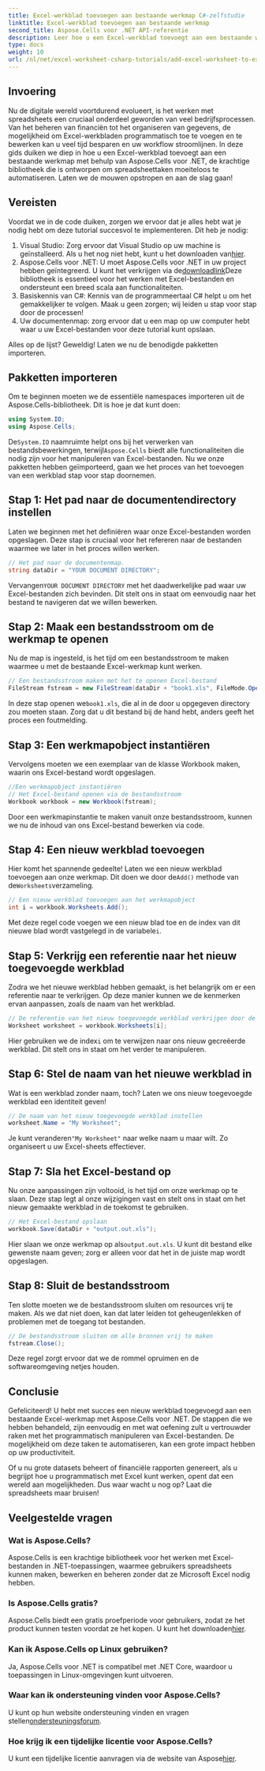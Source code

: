 ```yaml
---
title: Excel-werkblad toevoegen aan bestaande werkmap C#-zelfstudie
linktitle: Excel-werkblad toevoegen aan bestaande werkmap
second_title: Aspose.Cells voor .NET API-referentie
description: Leer hoe u een Excel-werkblad toevoegt aan een bestaande werkmap met behulp van Aspose.Cells voor .NET in deze gedetailleerde, stapsgewijze zelfstudie.
type: docs
weight: 10
url: /nl/net/excel-worksheet-csharp-tutorials/add-excel-worksheet-to-existing-workbook-csharp-tutorial/
---
```

## Invoering

Nu de digitale wereld voortdurend evolueert, is het werken met spreadsheets een cruciaal onderdeel geworden van veel bedrijfsprocessen. Van het beheren van financiën tot het organiseren van gegevens, de mogelijkheid om Excel-werkbladen programmatisch toe te voegen en te bewerken kan u veel tijd besparen en uw workflow stroomlijnen. In deze gids duiken we diep in hoe u een Excel-werkblad toevoegt aan een bestaande werkmap met behulp van Aspose.Cells voor .NET, de krachtige bibliotheek die is ontworpen om spreadsheettaken moeiteloos te automatiseren. Laten we de mouwen opstropen en aan de slag gaan!

## Vereisten

Voordat we in de code duiken, zorgen we ervoor dat je alles hebt wat je nodig hebt om deze tutorial succesvol te implementeren. Dit heb je nodig:

1.  Visual Studio: Zorg ervoor dat Visual Studio op uw machine is geïnstalleerd. Als u het nog niet hebt, kunt u het downloaden van[hier](https://visualstudio.microsoft.com/vs/).
2.  Aspose.Cells voor .NET: U moet Aspose.Cells voor .NET in uw project hebben geïntegreerd. U kunt het verkrijgen via de[downloadlink](https://releases.aspose.com/cells/net/)Deze bibliotheek is essentieel voor het werken met Excel-bestanden en ondersteunt een breed scala aan functionaliteiten.
3. Basiskennis van C#: Kennis van de programmeertaal C# helpt u om het gemakkelijker te volgen. Maak u geen zorgen; wij leiden u stap voor stap door de processen!
4. Uw documentenmap: zorg ervoor dat u een map op uw computer hebt waar u uw Excel-bestanden voor deze tutorial kunt opslaan. 

Alles op de lijst? Geweldig! Laten we nu de benodigde pakketten importeren.

## Pakketten importeren

Om te beginnen moeten we de essentiële namespaces importeren uit de Aspose.Cells-bibliotheek. Dit is hoe je dat kunt doen:

```csharp
using System.IO;
using Aspose.Cells;
```

 De`System.IO` naamruimte helpt ons bij het verwerken van bestandsbewerkingen, terwijl`Aspose.Cells` biedt alle functionaliteiten die nodig zijn voor het manipuleren van Excel-bestanden. Nu we onze pakketten hebben geïmporteerd, gaan we het proces van het toevoegen van een werkblad stap voor stap doornemen.

## Stap 1: Het pad naar de documentendirectory instellen

Laten we beginnen met het definiëren waar onze Excel-bestanden worden opgeslagen. Deze stap is cruciaal voor het refereren naar de bestanden waarmee we later in het proces willen werken.

```csharp
// Het pad naar de documentenmap.
string dataDir = "YOUR DOCUMENT DIRECTORY";
```

 Vervangen`YOUR DOCUMENT DIRECTORY` met het daadwerkelijke pad waar uw Excel-bestanden zich bevinden. Dit stelt ons in staat om eenvoudig naar het bestand te navigeren dat we willen bewerken.

## Stap 2: Maak een bestandsstroom om de werkmap te openen

Nu de map is ingesteld, is het tijd om een bestandsstroom te maken waarmee u met de bestaande Excel-werkmap kunt werken.

```csharp
// Een bestandsstroom maken met het te openen Excel-bestand
FileStream fstream = new FileStream(dataDir + "book1.xls", FileMode.Open);
```

 In deze stap openen we`book1.xls`, die al in de door u opgegeven directory zou moeten staan. Zorg dat u dit bestand bij de hand hebt, anders geeft het proces een foutmelding.

## Stap 3: Een werkmapobject instantiëren

Vervolgens moeten we een exemplaar van de klasse Workbook maken, waarin ons Excel-bestand wordt opgeslagen.

```csharp
//Een werkmapobject instantiëren
// Het Excel-bestand openen via de bestandsstroom
Workbook workbook = new Workbook(fstream);
```

Door een werkmapinstantie te maken vanuit onze bestandsstroom, kunnen we nu de inhoud van ons Excel-bestand bewerken via code.

## Stap 4: Een nieuw werkblad toevoegen

Hier komt het spannende gedeelte! Laten we een nieuw werkblad toevoegen aan onze werkmap. Dit doen we door de`Add()` methode van de`Worksheets`verzameling.

```csharp
// Een nieuw werkblad toevoegen aan het werkmapobject
int i = workbook.Worksheets.Add();
```

 Met deze regel code voegen we een nieuw blad toe en de index van dit nieuwe blad wordt vastgelegd in de variabele`i`.

## Stap 5: Verkrijg een referentie naar het nieuw toegevoegde werkblad

Zodra we het nieuwe werkblad hebben gemaakt, is het belangrijk om er een referentie naar te verkrijgen. Op deze manier kunnen we de kenmerken ervan aanpassen, zoals de naam van het werkblad.

```csharp
// De referentie van het nieuw toegevoegde werkblad verkrijgen door de index van het werkblad door te geven
Worksheet worksheet = workbook.Worksheets[i];
```

 Hier gebruiken we de index`i` om te verwijzen naar ons nieuw gecreëerde werkblad. Dit stelt ons in staat om het verder te manipuleren.

## Stap 6: Stel de naam van het nieuwe werkblad in

Wat is een werkblad zonder naam, toch? Laten we ons nieuw toegevoegde werkblad een identiteit geven!

```csharp
// De naam van het nieuw toegevoegde werkblad instellen
worksheet.Name = "My Worksheet";
```

 Je kunt veranderen`"My Worksheet"` naar welke naam u maar wilt. Zo organiseert u uw Excel-sheets effectiever.

## Stap 7: Sla het Excel-bestand op

Nu onze aanpassingen zijn voltooid, is het tijd om onze werkmap op te slaan. Deze stap legt al onze wijzigingen vast en stelt ons in staat om het nieuw gemaakte werkblad in de toekomst te gebruiken.

```csharp
// Het Excel-bestand opslaan
workbook.Save(dataDir + "output.out.xls");
```

 Hier slaan we onze werkmap op als`output.out.xls`. U kunt dit bestand elke gewenste naam geven; zorg er alleen voor dat het in de juiste map wordt opgeslagen.

## Stap 8: Sluit de bestandsstroom

Ten slotte moeten we de bestandsstroom sluiten om resources vrij te maken. Als we dat niet doen, kan dat later leiden tot geheugenlekken of problemen met de toegang tot bestanden.

```csharp
// De bestandsstroom sluiten om alle bronnen vrij te maken
fstream.Close();
```

Deze regel zorgt ervoor dat we de rommel opruimen en de softwareomgeving netjes houden.

## Conclusie

Gefeliciteerd! U hebt met succes een nieuw werkblad toegevoegd aan een bestaande Excel-werkmap met Aspose.Cells voor .NET. De stappen die we hebben behandeld, zijn eenvoudig en met wat oefening zult u vertrouwder raken met het programmatisch manipuleren van Excel-bestanden. De mogelijkheid om deze taken te automatiseren, kan een grote impact hebben op uw productiviteit.

Of u nu grote datasets beheert of financiële rapporten genereert, als u begrijpt hoe u programmatisch met Excel kunt werken, opent dat een wereld aan mogelijkheden. Dus waar wacht u nog op? Laat die spreadsheets maar bruisen!

## Veelgestelde vragen

### Wat is Aspose.Cells?
Aspose.Cells is een krachtige bibliotheek voor het werken met Excel-bestanden in .NET-toepassingen, waarmee gebruikers spreadsheets kunnen maken, bewerken en beheren zonder dat ze Microsoft Excel nodig hebben.

### Is Aspose.Cells gratis?
 Aspose.Cells biedt een gratis proefperiode voor gebruikers, zodat ze het product kunnen testen voordat ze het kopen. U kunt het downloaden[hier](https://releases.aspose.com/cells/net/).

### Kan ik Aspose.Cells op Linux gebruiken?
Ja, Aspose.Cells voor .NET is compatibel met .NET Core, waardoor u toepassingen in Linux-omgevingen kunt uitvoeren.

### Waar kan ik ondersteuning vinden voor Aspose.Cells?
 U kunt op hun website ondersteuning vinden en vragen stellen[ondersteuningsforum](https://forum.aspose.com/c/cells/9).

### Hoe krijg ik een tijdelijke licentie voor Aspose.Cells?
 U kunt een tijdelijke licentie aanvragen via de website van Aspose[hier](https://purchase.aspose.com/temporary-license/).